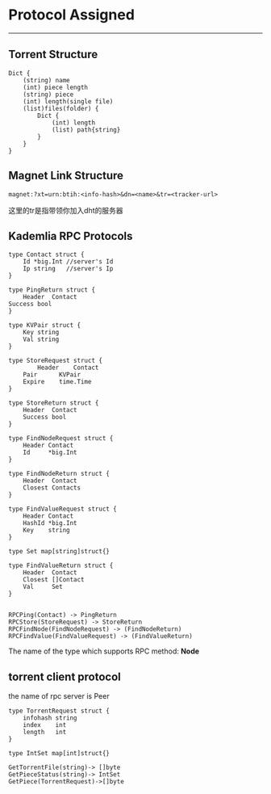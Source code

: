 # Protocol Assigned

----------

## Torrent Structure

    Dict {
        (string) name
        (int) piece length
        (string) piece
        (int) length(single file)
        (list)files(folder) {
            Dict {
                (int) length
                (list) path{string}
            }
        }
    }

## Magnet Link Structure

    magnet:?xt=urn:btih:<info-hash>&dn=<name>&tr=<tracker-url>

这里的tr是指带领你加入dht的服务器

## Kademlia RPC Protocols

    type Contact struct {
    	Id *big.Int //server's Id
    	Ip string   //server's Ip
    }
    
    type PingReturn struct {
    	Header  Contact
	Success bool
    }
    
    type KVPair struct {
        Key string
        Val string
    }
    
    type StoreRequest struct {
    	    Header    Contact
	    Pair      KVPair
	    Expire    time.Time
    }
    
    type StoreReturn struct {
        Header  Contact
    	Success bool
    }
    
    type FindNodeRequest struct {
    	Header Contact
    	Id     *big.Int
    }
    
    type FindNodeReturn struct {
    	Header  Contact
    	Closest Contacts
    }
    
    type FindValueRequest struct {
    	Header Contact
    	HashId *big.Int
    	Key    string
    }
    
    type Set map[string]struct{}
    
    type FindValueReturn struct {
    	Header  Contact
    	Closest []Contact
    	Val     Set
    }
    
    
    RPCPing(Contact) -> PingReturn
    RPCStore(StoreRequest) -> StoreReturn
    RPCFindNode(FindNodeRequest) -> (FindNodeReturn)
    RPCFindValue(FindValueRequest) -> (FindValueReturn)

The name of the type which supports RPC method: **Node**
## torrent client protocol
the name of rpc server is Peer

    type TorrentRequest struct {
        infohash string
        index    int
        length   int
    }
    
    type IntSet map[int]struct{}
    
    GetTorrentFile(string)-> []byte
    GetPieceStatus(string)-> IntSet
    GetPiece(TorrentRequest)->[]byte
    
